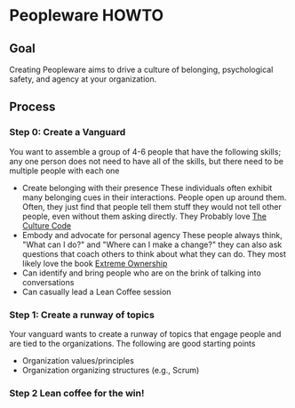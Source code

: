 # Peopleware HOWTO

## Goal

Creating Peopleware aims to drive a culture of belonging, psychological safety, and agency at your organization.

## Process 

### Step 0: Create a Vanguard

You want to assemble a group of 4-6 people that have the following skills; any one person does not need to have all of the skills, but there need to be multiple people with each one
- Create belonging with their presence
    These individuals often exhibit many belonging cues in their interactions. People open up around them. Often, they just find that people tell them stuff they would not tell other people, even without them asking directly. They Probably love [The Culture Code](https://www.goodreads.com/book/show/33517721-the-culture-code)
- Embody and advocate for personal agency
    These people always think, "What can I do?" and "Where can I make a change?" they can also ask questions that coach others to think about what they can do.  They most likely love the book [Extreme Ownership](https://www.goodreads.com/book/show/23848190-extreme-ownership)
- Can identify and bring people who are on the brink of talking into conversations
- Can casually lead a Lean Coffee session

### Step 1: Create a runway of topics

Your vanguard wants to create a runway of topics that engage people and are tied to the organizations. 
The following are good starting points
- Organization values/principles
- Organization organizing structures (e.g., Scrum)

### Step 2 Lean coffee for the win!
